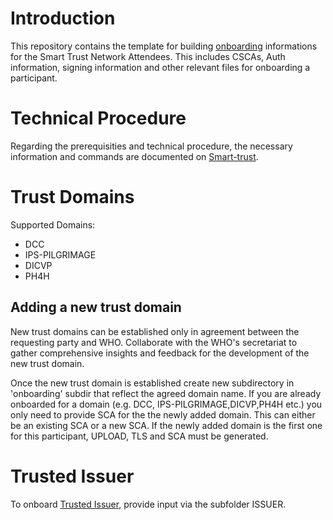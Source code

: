 # Introduction

This repository contains the template for building [onboarding](https://smart.who.int/trust/concepts_onboarding.html) informations for the Smart Trust Network Attendees. This includes CSCAs, Auth information, signing information and other relevant files for onboarding a participant.

# Technical Procedure

Regarding the prerequisities and technical procedure, the necessary information and commands are documented on [Smart-trust](https://smart.who.int/trust/concepts_onboarding_checklist.html).


# Trust Domains

Supported Domains:

- DCC
- IPS-PILGRIMAGE
- DICVP
- PH4H

## Adding a new trust domain

New trust domains can be established only in agreement between the requesting party and WHO.
Collaborate with the WHO's secretariat to gather comprehensive insights and feedback for the development of the new trust domain.

Once the new trust domain is established create new subdirectory in 'onboarding' subdir that reflect the agreed domain name.
If you are already onboarded for a domain (e.g. DCC, IPS-PILGRIMAGE,DICVP,PH4H etc.) you only need to provide SCA for the the newly added domain.  This can either be an existing SCA or a new SCA.
If the newly added domain is the first one for this participant, UPLOAD, TLS and SCA must be generated.

# Trusted Issuer

To onboard [Trusted Issuer](onboarding/DDCC/ISSUER/trusted-issuer-onboarding-specification.md), provide input via the subfolder ISSUER.

